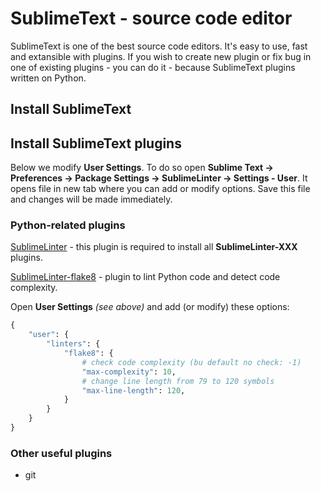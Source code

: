 SublimeText - source code editor
==========

SublimeText is one of the best source code editors. It's easy to use, fast and extansible with plugins. If you wish to create new plugin or fix bug in one of existing plugins - you can do it - because SublimeText plugins written on Python.


Install SublimeText
----------


Install SublimeText plugins
----------

Below we modify **User Settings**. To do so open **Sublime Text -> Preferences -> Package Settings -> SublimeLinter -> Settings - User**. It opens file in new tab where you can add or modify options. Save this file and changes will be made immediately.


### Python-related plugins

[SublimeLinter](https://github.com/SublimeLinter) - this plugin is required to install all **SublimeLinter-XXX** plugins.

[SublimeLinter-flake8](https://github.com/SublimeLinter/SublimeLinter-flake8) - plugin to lint Python code and detect code complexity.

Open **User Settings** *(see above)* and add (or modify) these options:
```python
{
    "user": {
        "linters": {
            "flake8": {
                # check code complexity (bu default no check: -1)
                "max-complexity": 10,
                # change line length from 79 to 120 symbols
                "max-line-length": 120,
            }
        }
    }
}
```


### Other useful plugins

 * git
